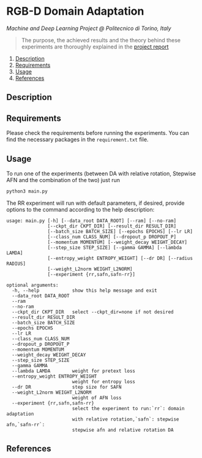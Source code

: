 # RGB-D Domain Adaptation
_Machine and Deep Learning Project @ Politecnico di Torino, Italy_

> The purpose, the achieved results and the theory behind these experiments are thoroughly explained in the [project report](#)

1. [Description](#description)
2. [Requirements](#requirements)
3. [Usage](#usage)
4. [References](#references)

## Description

## Requirements
Please check the requirements before running the experiments. You can find the necessary packages in the `requirement.txt` file.

## Usage
To run one of the experiments (between DA with relative rotation, Stepwise AFN and the combination of the two) just run

```bash
python3 main.py
```
The RR experiment will run with default parameters, if desired, provide options to the command according to the help description:

```
usage: main.py [-h] [--data_root DATA_ROOT] [--ram] [--no-ram]
               [--ckpt_dir CKPT_DIR] [--result_dir RESULT_DIR]
               [--batch_size BATCH_SIZE] [--epochs EPOCHS] [--lr LR]
               [--class_num CLASS_NUM] [--dropout_p DROPOUT_P]
               [--momentum MOMENTUM] [--weight_decay WEIGHT_DECAY]
               [--step_size STEP_SIZE] [--gamma GAMMA] [--lambda LAMDA]
               [--entropy_weight ENTROPY_WEIGHT] [--dr DR] [--radius RADIUS]
               [--weight_L2norm WEIGHT_L2NORM]
               [--experiment {rr,safn,safn-rr}]

optional arguments:
  -h, --help            show this help message and exit
  --data_root DATA_ROOT
  --ram
  --no-ram
  --ckpt_dir CKPT_DIR   select --ckpt_dir=none if not desired
  --result_dir RESULT_DIR
  --batch_size BATCH_SIZE
  --epochs EPOCHS
  --lr LR
  --class_num CLASS_NUM
  --dropout_p DROPOUT_P
  --momentum MOMENTUM
  --weight_decay WEIGHT_DECAY
  --step_size STEP_SIZE
  --gamma GAMMA
  --lambda LAMDA        weight for pretext loss
  --entropy_weight ENTROPY_WEIGHT
                        weight for entropy loss
  --dr DR               step size for SAFN
  --weight_L2norm WEIGHT_L2NORM
                        weight of AFN loss
  --experiment {rr,safn,safn-rr}
                        select the experiment to run:`rr`: domain adaptation
                        with relative rotation,`safn`: stepwise afn,`safn-rr`:
                        stepwise afn and relative rotation DA
```

## References
